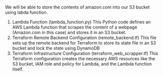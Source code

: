 We will be able to store the contents of amazon.com into our S3 bucket using labda function.
1. Lambda Function (lambda_function.py)
   This Python code defines an AWS Lambda function that scrapes the content of a webpage (Amazon.com in this case) and stores it in an S3 bucket.
2. Terraform Remote Backend Configuration (remote_backend.tf)
   This file sets up the remote backend for Terraform to store its state file in an S3 bucket and lock the state using DynamoDB
3. Terraform Infrastructure Configuration (terraform_web_scrapper.tf)
    This Terraform configuration creates the necessary AWS resources like the S3 bucket, IAM role and policy for Lambda, and the Lambda function itself.
